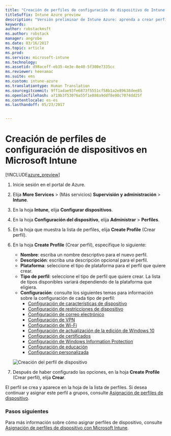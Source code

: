```yaml
---
title: "Creación de perfiles de configuración de dispositivo de Intune | Versión preliminar de Azure de Intune"
titleSuffix: Intune Azure preview
description: "Versión preliminar de Intune Azure: aprenda a crear perfiles de configuración de dispositivo de Intune."
keywords: 
author: robstackmsft
ms.author: robstack
manager: angrobe
ms.date: 03/16/2017
ms.topic: article
ms.prod: 
ms.service: microsoft-intune
ms.technology: 
ms.assetid: d98aceff-eb35-4e3e-8e40-5f300e7335cc
ms.reviewer: heenamac
ms.suite: ems
ms.custom: intune-azure
ms.translationtype: Human Translation
ms.sourcegitcommit: 9ff1adae93fe6873f5551cf58b1a2e89638dee85
ms.openlocfilehash: a719b3f53076a55f1e888a9ddf8e98c7074dd25f
ms.contentlocale: es-es
ms.lasthandoff: 05/23/2017


---
```


# <a name="how-to-create-device-configuration-profiles-in-microsoft-intune"></a>Creación de perfiles de configuración de dispositivos en Microsoft Intune

[!INCLUDE[azure_preview](./includes/azure_preview.md)]


1. Inicie sesión en el portal de Azure.
2. Elija **More Services** >  (Más servicios) **Supervisión y administración** > **Intune**.
3. En la hoja **Intune**, elija **Configurar dispositivos**.
2. En la hoja **Configuración del dispositivo**, elija **Administrar** > **Perfiles**.
2. En la hoja que muestra la lista de perfiles, elija **Create Profile** (Crear perfil).
3. En la hoja **Create Profile** (Crear perfil), especifique lo siguiente:
    - **Nombre**: escriba un nombre descriptivo para el nuevo perfil.
    - **Descripción**: escriba una descripción opcional para el perfil.
    - **Plataforma**: seleccione el tipo de plataforma para el perfil que quiere crear.
    - **Tipo de perfil**: seleccione el tipo de perfil que quiere crear. La lista de tipos disponibles variará dependiendo de la plataforma que eligiera.
    - **Configuración**: consulte los siguientes temas para información sobre la configuración de cada tipo de perfil:
        -  [Configuración de características de dispositivo](device-features-configure.md)
        -  [Configuración de restricciones de dispositivo](device-restrictions-configure.md)
        -  [Configuración de correo electrónico](email-settings-configure.md)
        -  [Configuración de VPN](vpn-settings-configure.md)
        -  [Configuración de Wi-Fi](wi-fi-settings-configure.md)
        -  [Configuración de actualización de la edición de Windows 10](edition-upgrade-configure-windows-10.md)
        -  [Configuración de certificados](certificates-configure.md)
        -  [Configuración de Windows Information Protection](windows-information-protection-configure.md)
        -  [Configuración de educación](education-settings-configure.md)
        -  [Configuración personalizada](custom-settings-configure.md)

    ![Creación del perfil de dispositivo](./media/create-device-profile.png)
4. Después de haber configurado las opciones, en la hoja **Create Profile** (Crear perfil), elija **Crear**.

El perfil se crea y aparece en la hoja de la lista de perfiles.
Si desea continuar y asignar este perfil a grupos, consulte [Asignación de perfiles de dispositivo](device-profile-assign.md).


### <a name="next-steps"></a>Pasos siguientes
Para más información sobre cómo asignar perfiles de dispositivo, consulte [Asignación de perfiles de dispositivo con Microsoft Intune](device-profile-assign.md).

